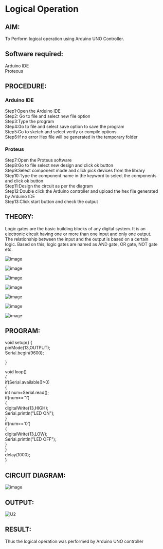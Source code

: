 # Logical Operation

## AIM:

To Perform logical operation using Arduino UNO Controller.

## Software required:

Arduino IDE </br>
Proteous 

## PROCEDURE:
### Arduino IDE
Step1:Open the Arduino IDE </br>
Step2: Go to file and select new file option</br>
Step3:Type the program</br>
Step4:Go to file and select save option to save the program</br>
Step5:Go to sketch and select verify or compile options</br>
Step6:If no error Hex file will be generated in the temporary folder</br>
### Proteus 
Step7:Open the Proteus software</br>
Step8:Go to file select new design and click ok button</br>
Step9:Select component mode and click pick devices from the library</br>
Step10:Type the component name in the keyword to select the components and click ok button</br>
Step11:Design the circuit as per the diagram</br>
Step12:Double click the Arduino controller and upload the hex file generated by Arduino IDE</br>
Step13:Click start button and check the output</br>
## THEORY:
Logic gates are the basic building blocks of any digital system. It is an electronic circuit having one or more than one input and only one output. The relationship between the input and the output is based on a certain logic. Based on this, logic gates are named as AND gate, OR gate, NOT gate etc.

![image](https://user-images.githubusercontent.com/71547910/235332137-a4a37a0e-ddfb-4ca2-82e5-b1565d969413.png)

![image](https://user-images.githubusercontent.com/71547910/235332175-5d9df189-c964-45d1-ad24-e0afe6ff7eea.png)

![image](https://user-images.githubusercontent.com/71547910/235332188-bff0b03e-1b6a-4de6-993b-20497c247f17.png)

![image](https://user-images.githubusercontent.com/71547910/235332203-6bc16144-762e-40e8-ad6d-f76833a7fca4.png)

![image](https://user-images.githubusercontent.com/71547910/235332217-f598b1fb-78b6-497e-9e0e-ee2bb4dbeb71.png)

![image](https://user-images.githubusercontent.com/71547910/235332241-dd9ce66a-0e77-44d9-a699-09bfbd1968ea.png)

![image](https://user-images.githubusercontent.com/71547910/235332254-db13d222-1246-4b57-bbb2-3ab2287ccaa8.png)

## PROGRAM:
void setup() {</br>
   pinMode(13,OUTPUT);</br>
 Serial.begin(9600);</br>


}</br>

void loop() </br>
{</br>
  if(Serial.available()>0)</br>
  {</br>
    int num=Serial.read();</br>
    if(num=='1')</br>
    {</br>
      digitalWrite(13,HIGH);</br>
      Serial.println("LED ON");</br>
    }</br>
    if(num=='0')</br>
    {</br>
      digitalWrite(13,LOW);</br>
      Serial.println("LED OFF");</br>
    }</br>
  }</br>
  delay(1000);</br>
}</br>

## CIRCUIT DIAGRAM:

![image](https://user-images.githubusercontent.com/132323363/235728808-c5c30f07-d46e-414e-b54c-039516bcec08.png)

## OUTPUT:

![U2](https://user-images.githubusercontent.com/132778872/236640285-4827e3a5-f099-4f05-95df-985afa50676c.jpeg)



## RESULT:

Thus the logical operation was performed by Arduino UNO controller
